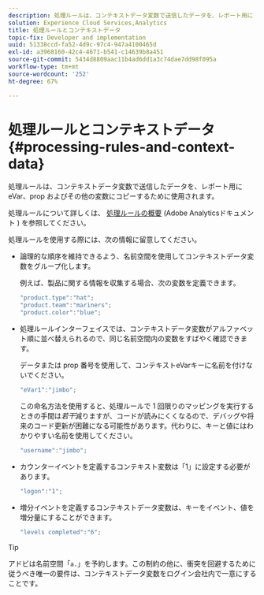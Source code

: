 ```yaml
---
description: 処理ルールは、コンテキストデータ変数で送信したデータを、レポート用に eVar、prop およびその他の変数にコピーするために使用されます。
solution: Experience Cloud Services,Analytics
title: 処理ルールとコンテキストデータ
topic-fix: Developer and implementation
uuid: 51338ccd-fa52-4d9c-97c4-947a4100465d
exl-id: a3968160-42c4-4671-b541-c14639b8a451
source-git-commit: 5434d8809aac11b4ad6dd1a3c74dae7dd98f095a
workflow-type: tm+mt
source-wordcount: '252'
ht-degree: 67%

---
```


# 処理ルールとコンテキストデータ {#processing-rules-and-context-data}

処理ルールは、コンテキストデータ変数で送信したデータを、レポート用に eVar、prop およびその他の変数にコピーするために使用されます。

処理ルールについて詳しくは、 [処理ルールの概要](https://experienceleague.adobe.com/docs/analytics/admin/admin-tools/processing-rules/processing-rules.html) (Adobe Analyticsドキュメント ) を参照してください。

処理ルールを使用する際には、次の情報に留意してください。

* 論理的な順序を維持できるよう、名前空間を使用してコンテキストデータ変数をグループ化します。

   例えば、製品に関する情報を収集する場合、次の変数を定義できます。

   ```js
   "product.type":"hat";
   "product.team":"mariners";
   "product.color":"blue";
   ```

* 処理ルールインターフェイスでは、コンテキストデータ変数がアルファベット順に並べ替えられるので、同じ名前空間内の変数をすばやく確認できます。

   データまたは prop 番号を使用して、コンテキストeVarキーに名前を付けないでください。

   ```js
   "eVar1":"jimbo";
   ```

   この命名方法を使用すると、処理ルールで 1 回限りのマッピングを実行するときの手間は&#x200B;*若干*&#x200B;減りますが、コードが読みにくくなるので、デバッグや将来のコード更新が困難になる可能性があります。代わりに、キーと値にはわかりやすい名前を使用してください。

   ```js
   "username":"jimbo";
   ```

* カウンターイベントを定義するコンテキスト変数は「1」に設定する必要があります。

   ```js
   "logon":"1";
   ```

* 増分イベントを定義するコンテキストデータ変数は、キーをイベント、値を増分量にすることができます。

   ```js
   "levels completed":"6";
   ```

>[!TIP]
>
>アドビは名前空間「`a.`」を予約します。この制約の他に、衝突を回避するために従うべき唯一の要件は、コンテキストデータ変数をログイン会社内で一意にすることです。
